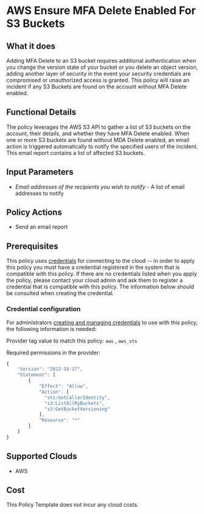 # AWS Ensure MFA Delete Enabled For S3 Buckets

## What it does

Adding MFA Delete to an S3 bucket requires additional authentication when you change the version state of your bucket or you delete an object version, adding another layer of security in the event your security credentials are compromised or unauthorized access is granted. This policy will raise an incident if any S3 Buckets are found on the account without MFA Delete enabled.

## Functional Details

The policy leverages the AWS S3 API to gather a list of S3 buckets on the account, their details, and whether they have MFA Delete enabled. When one or more S3 buckets are found without MDA Delete enabled, an email action is triggered automatically to notify the specified users of the incident. This email report contains a list of affected S3 buckets.

## Input Parameters

- *Email addresses of the recipients you wish to notify* - A list of email addresses to notify

## Policy Actions

- Send an email report

## Prerequisites

This policy uses [credentials](https://docs.rightscale.com/policies/users/guides/credential_management.html) for connecting to the cloud -- in order to apply this policy you must have a credential registered in the system that is compatible with this policy. If there are no credentials listed when you apply the policy, please contact your cloud admin and ask them to register a credential that is compatible with this policy. The information below should be consulted when creating the credential.

### Credential configuration

For administrators [creating and managing credentials](https://docs.rightscale.com/policies/users/guides/credential_management.html) to use with this policy, the following information is needed:

Provider tag value to match this policy: `aws` , `aws_sts`

Required permissions in the provider:

```javascript
{
    "Version": "2012-10-17",
    "Statement": [
        {
            "Effect": "Allow",
            "Action": [
              "sts:GetCallerIdentity",
              "s3:ListAllMyBuckets",
              "s3:GetBucketVersioning"
            ],
            "Resource": "*"
        }
    ]
}
```

## Supported Clouds

- AWS

## Cost

This Policy Template does not incur any cloud costs.
